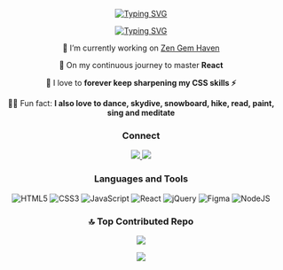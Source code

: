<div align='center'>
 
[![Typing SVG](https://readme-typing-svg.herokuapp.com?font=Josefin+Slab&size=40&duration=4000&pause=200&color=F7ED53&background=FFFFFF00&center=true&repeat=false&random=false&width=500&height=80&lines=Hi!+I'm+Alexandra%F0%9F%8C%BB)](https://git.io/typing-svg)

[![Typing SVG](https://readme-typing-svg.herokuapp.com?font=Josefin+Slab&size=40&duration=4000&pause=200&color=F7ED53&background=FFFFFF00&center=true&repeat=true&random=false&width=1000&height=80&lines=An+Enthusiastic+Web+Developer+from+Stockholm%E2%98%80%EF%B8%8F;Crafting+Digital+Creations+with+Code+%F0%9F%8E%A8+)](https://git.io/typing-svg)

 🔭 I’m currently working on [Zen Gem Haven](https://github.com/blombergalex/gems)

 🌱 On my continuous journey to master **React**

 💎 I love to **forever keep sharpening my CSS skills ⚡**

 🤸🏽 Fun fact: **I also love to dance, skydive, snowboard, hike, read, paint, sing and meditate**

<h3>Connect</h3>

 <a href="mailto:blombergalexandras@gmail.com">
    <img src="https://img.shields.io/badge/Gmail-333333?style=for-the-badge&logo=gmail&logoColor=red" />
  </a>
  <a href="https://linkedin.com/in/alexandra-blomberg-7231a616a/" target="_blank">
    <img src="https://img.shields.io/badge/LinkedIn-0077B5?style=for-the-badge&logo=linkedin&logoColor=white" target="_blank" />
  </a>

<h3>Languages and Tools</h3>

![HTML5](https://img.shields.io/badge/html5-%23E34F26.svg?style=for-the-badge&logo=html5&logoColor=white) ![CSS3](https://img.shields.io/badge/css3-%231572B6.svg?style=for-the-badge&logo=css3&logoColor=white) ![JavaScript](https://img.shields.io/badge/javascript-%23323330.svg?style=for-the-badge&logo=javascript&logoColor=%23F7DF1E) ![React](https://img.shields.io/badge/react-%2320232a.svg?style=for-the-badge&logo=react&logoColor=%2361DAFB) ![jQuery](https://img.shields.io/badge/jquery-%230769AD.svg?style=for-the-badge&logo=jquery&logoColor=white) ![Figma](https://img.shields.io/badge/figma-%23F24E1E.svg?style=for-the-badge&logo=figma&logoColor=white) ![NodeJS](https://img.shields.io/badge/node.js-6DA55F?style=for-the-badge&logo=node.js&logoColor=white)

### 🔝 Top Contributed Repo
![](https://github-contributor-stats.vercel.app/api?username=blombergalex&limit=5&theme=dark&combine_all_yearly_contributions=true)

![](https://github-readme-stats.vercel.app/api/top-langs/?username=blombergalex&theme=vision-friendly-dark&hide_border=false&include_all_commits=false&count_private=false&layout=compact)

</div>

<!-- Created with GPRM ( https://gprm.itsvg.in ) -->
